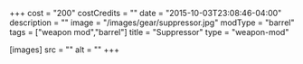 +++
cost = "200"
costCredits = ""
date = "2015-10-03T23:08:46-04:00"
description = ""
image = "/images/gear/suppressor.jpg"
modType = "barrel"
tags = ["weapon mod","barrel"]
title = "Suppressor"
type = "weapon-mod"

[images]
  src = ""
  alt = ""
+++
